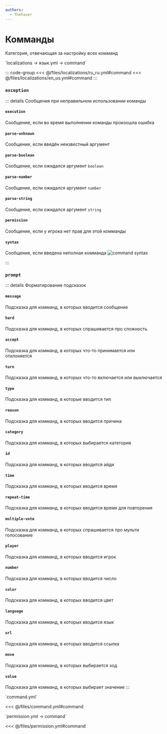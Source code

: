 ```yaml
---
authors:
  - TheFaser
---
```


# Комманды

Категория, отвечающая за настройку всех комманд

[//]: # (localization)
<!--@include: @/parts/words.md#localization--> 
<!--@include: @/parts/words.md#path--> `localizations → язык.yml → command`

<!--@include: @/parts/words.md#default--> 

::: code-group
<<< @/files/localizations/ru_ru.yml#command
<<< @/files/localizations/en_us.yml#command
:::

### `exception`

::: details Сообщения при неправильном использовании команды

#### `execution`

Сообщение, если во время выполнении команды произошла ошибка

#### `parse-unknown`

Сообщение, если введён неизвестный аргумент

#### `parse-boolean`

Сообщение, если ожидался аргумент `boolean`

#### `parse-number`

Сообщение, если ожидался аргумент `number`

#### `parse-string`

Сообщение, если ожидался аргумент `string`

#### `permission`

Сообщение, если у игрока нет прав для этой комманды

#### `syntax`

Сообщение, если введена неполная комманда
![command syntax](/commandsyntax.png)

:::

### `prompt`

::: details Форматирование подсказок

#### `message`

Подсказка для комманд, в которых вводится сообщение

#### `hard`

Подсказка для комманд, в которых спрашивается про сложность

#### `accept`

Подсказка для комманд, в которых что-то принимается или отклоняется

#### `turn`

Подсказка для комманд, в которых что-то включается или выключается

#### `type`

Подсказка для комманд, в которые вводится тип

#### `reason`

Подсказка для комманд, в которых вводится причина

#### `category`

Подсказка для комманд, в которых выбирается категория

#### `id`

Подсказка для комманд, в которых вводится айди

#### `time`

Подсказка для комманд, в которых вводится время

#### `repeat-time`

Подсказка для комманд, в которых вводится время для повторения

#### `multiple-vote`

Подсказка для комманд, в которых спрашивается про мульти голосование

#### `player`

Подсказка для комманд, в которых вводится игрок

#### `number`

Подсказка для комманд, в которых вводится число

#### `color`

Подсказка для комманд, в которых вводится цвет

#### `language`

Подсказка для комманд, в которых вводится язык

#### `url`

Подсказка для комманд, в которых вводится ссылка

#### `move`

Подсказка для комманд, в которых выбирается ход

#### `value`

Подсказка для комманд, в которых выбирает значение
:::

[//]: # (command.yml)
<!--@include: @/parts/words.md#setting-->
<!--@include: @/parts/words.md#path--> `command.yml`

<!--@include: @/parts/words.md#default-->
<<< @/files/command.yml#command

<!--@include: @/parts/enable.md-->

[//]: # (permission.yml)
<!--@include: @/parts/words.md#permission-->
<!--@include: @/parts/words.md#path--> `permission.yml → command`

<!--@include: @/parts/words.md#default-->
<<< @/files/permission.yml#command

<!--@include: @/parts/permission/permissionTier3.md-->

